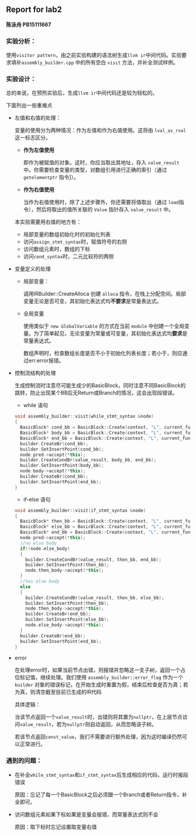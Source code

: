 ## Report for lab2

**陈泳舟 PB15111667**

### 实验分析：

使用`visitor pattern`，由之前实验构建的语法树生成`llvm ir`中间代码。实验要求填补`assembly_builder.cpp` 中的所有空白 `visit` 方法，并补全测试样例。

### 实验设计：

总的来说，在预热实验后，生成`llvm ir`中间代码还是较为轻松的。

下面列出一些重难点

* 左值和右值的处理：

  变量的使用分为两种情况：作为左值和作为右值使用。这将由 `lval_as_rval` 这一标志区分。

  - **作为左值使用**

    即作为被赋值的对象。这时，你应当取出其地址，存入 `value_result` 中。你需要检查变量的类型，对数组引用进行正确的索引（通过 `getelementptr` 指令]）。

  - **作为右值使用**

    当作为右值使用时，除了上述步骤外，你还需要将值取出（通过 `load`指令），然后将取出的值所关联的 `Value` 指针存入 `value_result` 中。

  本实验需要用右值的地方有：

  * 局部变量的数组初始化时的初始化列表
  * 访问`assign_stmt_syntax`时，赋值符号的右侧
  * 访问数组元素时，数组的下标
  * 访问`cond_syntax`时，二元比较符的两侧

* 变量定义的处理

  * 局部变量：

    调用IRBuilder::CreateAlloca 创建 `alloca` 指令，在栈上分配空间。局部变量无论是否可变，其初始化表达式均**不要求**是常量表达式。

  * 全局变量

    使用类似于 `new GlobalVariable` 的方式在当前 `module` 中创建一个全局变量。为了简单起见，无论变量为常量或可变量，其初始化表达式均**要求**是常量表达式。

    数组声明时，检查数组长度是否不小于初始化列表长度；若小于，则应通过err.error报错。

* 控制流结构的处理

  生成控制流时注意尽可能生成少的BasicBlock，同时注意不同BasicBlock的跳转，防止出现某个BB后无Return或Branch的情况，这会出现段错误。

  * while 语句

  ```c++
  void assembly_builder::visit(while_stmt_syntax &node)
  {
    BasicBlock* cond_bb = BasicBlock::Create(context, "L", current_function);
    BasicBlock* body_bb = BasicBlock::Create(context, "L", current_function);
    BasicBlock* end_bb = BasicBlock::Create(context, "L", current_function);
    builder.CreateBr(cond_bb);
    builder.SetInsertPoint(cond_bb);
    node.pred->accept(*this);
    builder.CreateCondBr(value_result, body_bb, end_bb);
    builder.SetInsertPoint(body_bb);
    node.body->accept(*this);
    builder.CreateBr(cond_bb);
    builder.SetInsertPoint(end_bb);
  }
  ```
  * if-else 语句

  ```c++
  void assembly_builder::visit(if_stmt_syntax &node)
  {
    BasicBlock* then_bb = BasicBlock::Create(context, "L", current_function);
    BasicBlock* else_bb = BasicBlock::Create(context, "L", current_function);
    BasicBlock* end_bb = BasicBlock::Create(context, "L", current_function);
    node.pred->accept(*this);
    //no else body
    if(!node.else_body)
    {
      builder.CreateCondBr(value_result, then_bb, end_bb);
      builder.SetInsertPoint(then_bb);
      node.then_body->accept(*this);
    }
    //has else body
    else
    {
      builder.CreateCondBr(value_result, then_bb, else_bb);
      builder.SetInsertPoint(then_bb);
      node.then_body->accept(*this);
      builder.CreateBr(end_bb);
      builder.SetInsertPoint(else_bb);
      node.else_body->accept(*this);
    }
    builder.CreateBr(end_bb);
    builder.SetInsertPoint(end_bb);
  }
  ```

* error

  在处理error时，如果当前节点出错，则报错并忽略这一支子树，返回一个占位标记值，继续处理。我们使用 `assembly_builder::error_flag` 作为一个 `builder` 对象的错误标记，在开始生成时重置为假，结束后检查是否为真；若为真，则清空截至目前已生成的IR代码

  具体逻辑：

  当该节点返回一个`value_result`时，出错则将其置为`nullptr`，在上层节点访问`value_result`，若为`nullptr`则自动返回，从而忽略该子树。

  若该节点返回`const_value`，我们不需要进行额外处理，因为这时编译仍然可以正常进行。

### 遇到的问题：

* 在补全`while_stmt_syntax`和`if_stmt_syntax`后生成相应的代码，运行时报段错误

  原因：忘记了每一个BasicBlock之后必须跟一个Branch或者Return指令，补全即可。

* 访问数组元素如果下标如果是变量会报错，而常量表达式则不会

  原因：取下标时忘记设置取变量右值
